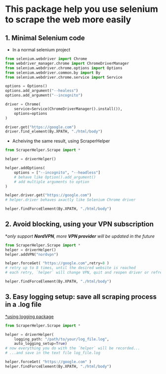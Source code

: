 # This package help you use selenium to scrape the web more easily
## 1. Minimal Selenium code
- In a normal selenium project
```python
from selenium.webdriver import Chrome
from webdriver_manager.chrome import ChromeDriverManager
from selenium.webdriver.chrome.options import Options
from selenium.webdriver.common.by import By
from selenium.webdriver.chrome.service import Service

options = Options()
options.add_argument("--healess")
options.add_argument("--incognito")

driver = Chrome(
    service=Service(ChromeDriverManager().install()),
    options=options
)

driver.get("https://google.com")
driver.find_element(By.XPATH, "./html/body")
```
- Acheiving the same result, using ScraperHelper
```python
from ScraperHelper.Scrape import *

helper = driverHelper()

helper.addOptions(
    options = ["--incognito", "--headless"]
    # behave like Option().add_argument()
    # add multiple arguments to option
)

helper.driver.get("https://google.com") 
# helper.driver behaves axactly like Selenium Chrome driver 

helper.findForceElement(By.XPATH, "./html/body")
```
## 2. Avoid blocking, using your VPN subscription 
**only support **NordVPN**, more **VPN provider** will be updated in the future*
```python
from ScraperHelper.Scrape import *
helper = driverHelper()
helper.addVPN("nordvpn")

helper.forceGet( "https://google.com",retry=8 )
# retry up to 8 times, until the desired website is reached
# each retry, `helper` will change VPN, quit and reopen driver or refresh page

helper.findForceElement(By.XPATH, "./html/body")
```
## 3. Easy logging setup: save all scraping process in a **.log** file  
[*using logging package](https://realpython.com/python-logging/)
```python
from ScraperHelper.Scrape import *

helper = driverHelper(
    logging_path: "/path/to/your/log_file.log",
    auto_logging_setup=True)
# now everything you do with the `helper` will be recorded...
# ...and save in the text file log_file.log

helper.forceGet( "https://google.com" )
helper.findForceElement(By.XPATH, "./html/body")
```